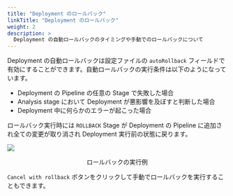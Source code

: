 ```yaml
---
title: "Deployment のロールバック"
linkTitle: "Deployment のロールバック"
weight: 2
description: >
  Deployment の自動ロールバックのタイミングや手動でのロールバックについて
---
```


Deployment の自動ロールバックは設定ファイルの `autoRollback` フィールドで有効にすることができます。自動ロールバックの実行条件は以下のようになっています。
- Deployment の Pipeline の任意の Stage で失敗した場合
- Analysis stage において Deployment が悪影響を及ぼすと判断した場合
- Deployment 中に何らかのエラーが起こった場合

ロールバック実行時には `ROLLBACK` Stage が Deployment の Pipeline に追加され全ての変更が取り消され Deployment 実行前の状態に戻ります。

![](/images/rolled-back-deployment.png)
<p style="text-align: center;">
ロールバックの実行例
</p>

`Cancel with rollback` ボタンをクリックして手動でロールバックを実行することもできます。
